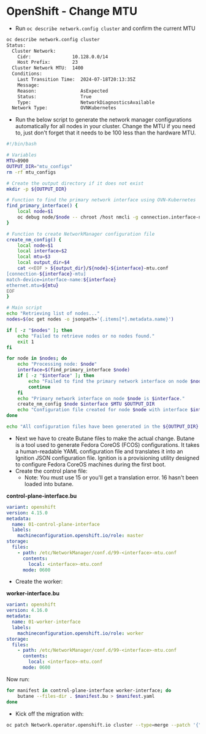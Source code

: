 # OpenShift - Change MTU

- Run `oc describe network.config cluster` and confirm the current MTU

```bash
oc describe network.config cluster
Status:
  Cluster Network:
    Cidr:               10.128.0.0/14
    Host Prefix:        23
  Cluster Network MTU:  1400
  Conditions:
    Last Transition Time:  2024-07-18T20:13:35Z
    Message:
    Reason:                AsExpected
    Status:                True
    Type:                  NetworkDiagnosticsAvailable
  Network Type:            OVNKubernetes
```

- Run the below script to generate the network manager configurations automatically for all nodes in your cluster. Change the MTU if you need to, just don't forget that it needs to be 100 less than the hardware MTU.

```bash
#!/bin/bash

# Variables
MTU=8900
OUTPUT_DIR="mtu_configs"
rm -rf mtu_configs

# Create the output directory if it does not exist
mkdir -p ${OUTPUT_DIR}

# Function to find the primary network interface using OVN-Kubernetes
find_primary_interface() {
    local node=$1
    oc debug node/$node -- chroot /host nmcli -g connection.interface-name c show ovs-if-phys0 | tr -d '\r'
}

# Function to create NetworkManager configuration file
create_nm_config() {
    local node=$1
    local interface=$2
    local mtu=$3
    local output_dir=$4
    cat <<EOF > ${output_dir}/${node}-${interface}-mtu.conf
[connection-${interface}-mtu]
match-device=interface-name:${interface}
ethernet.mtu=${mtu}
EOF
}

# Main script
echo "Retrieving list of nodes..."
nodes=$(oc get nodes -o jsonpath='{.items[*].metadata.name}')

if [ -z "$nodes" ]; then
    echo "Failed to retrieve nodes or no nodes found."
    exit 1
fi

for node in $nodes; do
    echo "Processing node: $node"
    interface=$(find_primary_interface $node)
    if [ -z "$interface" ]; then
        echo "Failed to find the primary network interface on node $node. Skipping."
        continue
    fi
    echo "Primary network interface on node $node is $interface."
    create_nm_config $node $interface $MTU $OUTPUT_DIR
    echo "Configuration file created for node $node with interface $interface."
done

echo "All configuration files have been generated in the ${OUTPUT_DIR} directory."
```

- Next we have to create Butane files to make the actual change. Butane is a tool used to generate Fedora CoreOS (FCOS) configurations. It takes a human-readable YAML configuration file and translates it into an Ignition JSON configuration file. Ignition is a provisioning utility designed to configure Fedora CoreOS machines during the first boot.
- Create the control plane file:
  - Note: You must use 15 or you'll get a translation error. 16 hasn't been loaded into butane.

**control-plane-interface.bu**
```yaml
variant: openshift
version: 4.15.0
metadata:
  name: 01-control-plane-interface
  labels:
    machineconfiguration.openshift.io/role: master
storage:
  files:
    - path: /etc/NetworkManager/conf.d/99-<interface>-mtu.conf 
      contents:
        local: <interface>-mtu.conf 
      mode: 0600
```

- Create the worker:

**worker-interface.bu**
```yaml
variant: openshift
version: 4.16.0
metadata:
  name: 01-worker-interface
  labels:
    machineconfiguration.openshift.io/role: worker
storage:
  files:
    - path: /etc/NetworkManager/conf.d/99-<interface>-mtu.conf 
      contents:
        local: <interface>-mtu.conf 
      mode: 0600
```

Now run:

```bash
for manifest in control-plane-interface worker-interface; do
    butane --files-dir . $manifest.bu > $manifest.yaml
done
```

- Kick off the migration with:

```bash
oc patch Network.operator.openshift.io cluster --type=merge --patch '{"spec": { "migration": { "mtu": { "network": { "from": 1400, "to": 8900 }, "machine": { "to": 9000 } } } } }'
```